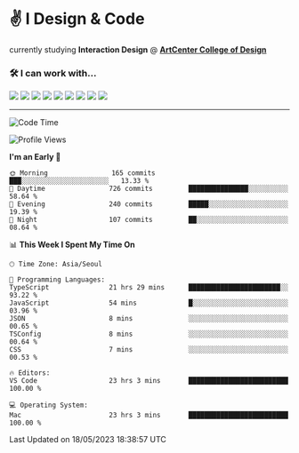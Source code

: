# ✌️ I Design & Code
<div> currently studying <strong>Interaction Design</strong> @ <strong><a href="https://www.artcenter.edu/">ArtCenter College of Design</a></strong></div>

<h3>🛠️ I can work with...</h3>

<div style="flex">
 <img src="https://img.shields.io/badge/Next.js-000000?style=flat-square&logo=Next.js&logoColor=white"/>
 <img src="https://img.shields.io/badge/Typescript-3178C6?style=flat-square&logo=Typescript&logoColor=white"/>
 <img src="https://img.shields.io/badge/Storybook-FF4785?style=flat-square&logo=Storybook&logoColor=white"/>
 <img src="https://img.shields.io/badge/React-61DAFB?style=flat-square&logo=React&logoColor=black"/>
 <img src="https://img.shields.io/badge/JavaScript-F7DF1E?style=flat-square&logo=javascript&logoColor=black"/>
 <img src="https://img.shields.io/badge/styled components-DB7093?style=flat-square&logo=styled-components&logoColor=white"/>
 <img src="https://img.shields.io/badge/Sass-CC6699?style=flat-square&logo=Sass&logoColor=white"/>
 <img src="https://img.shields.io/badge/Framer-black?style=for-the-badge&logo=framer&logoColor=blue">
 <img src="https://img.shields.io/badge/figma-%23F24E1E.svg?style=for-the-badge&logo=figma&logoColor=white"> 
</div>

<hr />

<!--START_SECTION:waka-->
![Code Time](http://img.shields.io/badge/Code%20Time-291%20hrs%2043%20mins-blue)

![Profile Views](http://img.shields.io/badge/Profile%20Views-70-blue)

**I'm an Early 🐤** 

```text
🌞 Morning                165 commits         ███░░░░░░░░░░░░░░░░░░░░░░   13.33 % 
🌆 Daytime                726 commits         ███████████████░░░░░░░░░░   58.64 % 
🌃 Evening                240 commits         █████░░░░░░░░░░░░░░░░░░░░   19.39 % 
🌙 Night                  107 commits         ██░░░░░░░░░░░░░░░░░░░░░░░   08.64 % 
```


📊 **This Week I Spent My Time On** 

```text
🕑︎ Time Zone: Asia/Seoul

💬 Programming Languages: 
TypeScript               21 hrs 29 mins      ███████████████████████░░   93.22 % 
JavaScript               54 mins             █░░░░░░░░░░░░░░░░░░░░░░░░   03.96 % 
JSON                     8 mins              ░░░░░░░░░░░░░░░░░░░░░░░░░   00.65 % 
TSConfig                 8 mins              ░░░░░░░░░░░░░░░░░░░░░░░░░   00.64 % 
CSS                      7 mins              ░░░░░░░░░░░░░░░░░░░░░░░░░   00.53 % 

🔥 Editors: 
VS Code                  23 hrs 3 mins       █████████████████████████   100.00 % 

💻 Operating System: 
Mac                      23 hrs 3 mins       █████████████████████████   100.00 % 
```


 Last Updated on 18/05/2023 18:38:57 UTC
<!--END_SECTION:waka-->

<!--
**ggkim0614/ggkim0614** is a ✨ _special_ ✨ repository because its `README.md` (this file) appears on your GitHub profile.

Here are some ideas to get you started:

- 🔭 I’m currently working on ...
- 🌱 I’m currently learning ...
- 👯 I’m looking to collaborate on ...
- 🤔 I’m looking for help with ...
- 💬 Ask me about ...
- 📫 How to reach me: ...
- 😄 Pronouns: ...
- ⚡ Fun fact: ...
-->
